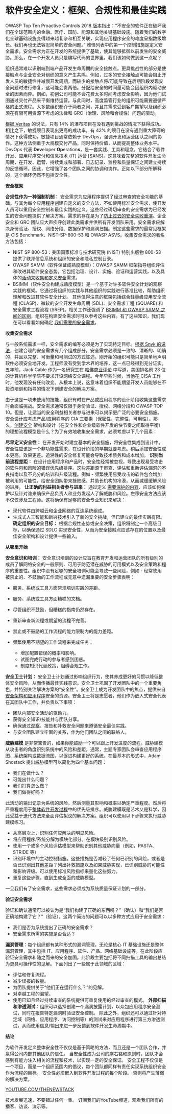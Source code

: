 # 软件安全定义：框架、合规性和最佳实践

OWASP Top Ten Proactive Controls 2018 [版本](https://www.bcit.ca/files/its/pdf/owasp-top-10-proactive-controls.pdf)指出：“不安全的软件正在破坏我们在全球范围内的金融、医疗、国防、能源和其他关键基础设施。随着我们的数字化全球基础设施变得越来越复杂和相互关联，实现应用程序安全的难度呈指数级增长。我们再也无法容忍简单的安全问题。” 难怪列表中的第一个控制措施是定义安全需求。安全需求为正在开发的系统提供了基础，使其能够抵御以前发生的安全威胁。那么，在一个开发人员只是编写代码的世界里，我们该如何做到这一点呢？

组织通常难以识别端到端产品开发生命周期的安全接触点。更具挑战性的部分是使接触点与企业安全对组织的意义产生共鸣。例如，过多的安全接触点可能会阻止开发人员的敏捷性并减慢开发周期，而较少的接触点将/可能导致在后期阶段发现安全问题时进行修复，这可能会贵两倍。分配给安全的时间量可能会因组织内驱动安全的因素而异。例如，初创公司可能不会花费太多时间考虑安全影响，因为他们试图通过交付产品来平衡维持运营。与此同时，高度监管行业的组织可能需要遵循严格的正式流程。大多数组织都介于两者之间，并且其需求受到客户期望以及组织必须在有限可用资源下考虑的法律和 GRC（治理、风险和合规性）问题的驱动。

[根据 Veritas](https://www.synopsys.com/blogs/software-security/software-security-requirements.html) 的说法，只有 14% 的瀑布项目在没有遇到挑战的情况下获得成功。相比之下，敏捷项目表现出更高的成功率，有 42% 的项目在没有遇到重大障碍的情况下获得成功。敏捷项目通常依赖于 DevOps，强调开发和运营团队之间的协作。这种方法侧重于大规模交付产品，同时保持价值，从而提高整体业务水平。DevOps 代表 **Dev**eloper **Op**eration**s**，是一套实践、工具和理念，它结合了软件开发、应用程序交付和信息技术 (IT) 运营 [SANS]。这意味着完整的软件开发生命周期，在开发、运营、持续集成和部署、日志记录、监控和质量保证之间建立持续的反馈循环。因此，它增强了各个团队之间的协调和协作。正如以下部分所解释的，这个循环仍然不包括安全性。

**安全框架**

**合规性作为一种强制机制：** 安全需求为应用程序提供了经过审查的安全功能的基础。与其为每个应用程序创建自定义的安全方法，不如使用标准安全需求，使开发人员可以重用安全控制和最佳实践的定义。这些经过确切审查的安全需求为已经发生的安全问题提供了解决方案。需求的存在是为了[防止过去的安全失败重演](https://owasp.org/www-project-proactive-controls/v3/en/c1-security-requirements)。企业安全和 GRC 团队应大声疾呼创建此类需求并供所有开发团队采用。安全需求应解决身份验证、授权、网络分段、数据保护和漏洞扫描。制定这些需求的最常见框架是 CIS Benchmark、NIST-SP-800-53 和 OWASP ASVS。收集安全需求的著名方法包括：

*   NIST SP 800-53：美国国家标准与技术研究院 (NIST) 特别出版物 800-53 提供了联邦信息系统和组织的安全和隐私控制目录。
*   OWASP SAMM（软件保证成熟度模型）：OWASP SAMM 框架指导组织评估和改进其软件安全态势。它包括治理、设计、实施、验证和运营实践，以及具体的[活动来收集和定义安全](https://thenewstack.io/how-attackers-move-from-azure-active-directory-to-on-prem-ad/)需求。
*   BSIMM（软件安全构建成熟度模型）是一个基于对许多软件安全计划的观察实践的框架。它通过将组织的实践与其他组织的实践进行基准比较，帮助组织理解和改进其软件安全计划。
其他值得注意的框架包括综合轻量级应用安全流程 (CLASP)、微软的安全开发生命周期 (SDL)、安全需求工程 (SQUARE) 和安全需求工程流程 (SREP)。相关工作还强调了 [BSIMM 和 OWASP SAMM 之间的区别](https://owaspsamm.org/blog/2020/10/29/comparing-bsimm-and-samm/)，组织在构建安全需求时可以参考这些内容。有了这些知识，我们现在可以看看如何确定 [我们需要的安全需求](https://thenewstack.io/open-source-needs-maintainers-but-how-can-they-get-paid/)。

**收集安全需求**

与一般系统需求一样，安全需求的编写必须是为了实现特定目标。[根据 Snyk 的说法](https://www.wiley.com/en-us/Threat+Modeling%3A+Designing+for+Security-p-9781118809990)，创建合理的安全需求有几个组成部分。安全需求必须是一致的、清晰的、明确的，并且以完整、可衡量和可测试的方式陈述。刚开始的组织可能只是简单地声明软件必须安全地开发。工程师没有受到学术界的培养，这一点已经得到充分证实。五年前，Jack Cable 作为一名研究生在 [哈佛商业评论](https://hbr.org/2019/08/every-computer-science-degree-should-require-a-course-in-cybersecurity) 中写道，美国排名前 23 位的计算机科学学院不要求开设网络安全课程。今年早些时候，当他在 CISA 工作时，他发现没有任何改变。从根本上说，这意味着组织不能期望开发人员能够在不投资培训和指导的情况下创建安全的解决方案。

由于这是一项未使用的技能，组织有时在产品或应用程序的设计阶段收集这些需求时会面临挑战。安全需求通常仅限于身份验证、授权、网络分段和 OWASP TOP 10。但是，让适当的安全利益相关者参与进来可以揭示更广泛的必要安全措施。安全设计应考虑产品/应用程序的 CIA 三要素（保密性、完整性、可用性）。那么，[创建安全](https://thenewstack.io/create-a-secure-ftp-server-with-linux-and-ssh/) 架构和设计（在安全性和企业级软件开发的快节奏之间取得平衡）的理想流程模型是什么？为了有效地收集安全需求，必须考虑以下几个因素：

**尽早定义安全性：** 在开发开始时建立基本的安全措施，将安全性集成到设计中。安全性应该是一个非功能性需求，在设计阶段的早期就要考虑。稍后添加安全性成本更高，效果更差。追溯性的安全修复可能会导致技术债务和成本增加。
**识别当前流程差距：** 在设计应用程序和产品时，安全性经常被忽视，导致出现易受攻击的软件包和风险的错误优先级排序。这些差距源于审查、评估和重新评估漏洞的不良指南以及不充分的培训和升级流程。例如 - 频繁使用易受攻击的软件包会增加被利用的可能性，给安全团队带来挫败感，并助长机构的冷漠，从而减缓缓解风险的进展。
**让正确的利益相关者参与进来：** 通过定义 [需要保护的内容](https://thenewstack.io/interconnect-security-risks-to-protect-your-kubernetes-environment/)、应该如何保护以及针对谁来确保产品负责人和业务发起人了解威胁和风险。左移安全方法应该不仅仅涉及工程师。这将确保有足够的安全专业知识来解决：
- 现代软件由跨越云和企业网络的互连系统组成。
- 生成式人工智能和新兴技术引入了新的安全挑战，但已建立的最佳实践有限。
**确定组织的安全目标：** 根据合规性态势或安全决策，组织将制定一个高级目标，以确保通过 SDLC 实现安全性，从而为安全接触点应该存在的位置以及最佳安全架构和设计提供一些输入。

**从哪里开始**

**安全意识和培训：** 安全意识培训的设计应旨在教育开发和运营团队的所有级别的成员了解网络安全的一般原则、可用于防范潜在威胁的可用模式以及安全策略和程序的重要性。组织中没有足够的安全培训可能会导致一些风险，例如 - 经常使用被禁止的、不鼓励的工作流程或无意中遗漏重要的安全步骤表明：
- 服务、系统或工具方面常规培训实践的差距。
- 服务、系统或工具方面糟糕的文档。
- 尽管组织不鼓励，但糟糕的指南仍然存在。
- 重新审查新流程或期望的流程不完善。
- 禁止或不鼓励的工作流程的能力限制内的能力差距。
- 频繁使用不期望的工作流程来完成任务：

  - 增加配置错误的概率和影响。
  - 试图完成行动的参与者感到困惑。
  - 制度知识代替政策，阻碍合规工作。

**安全卫士计划：** 安全卫士计划通过影响组织行为，使其养成更好的习惯以降低整体安全风险，从而传播最佳实践意识。安全卫士巩固了开发团队中的一个重要角色，并特别关注解决方案的“安全性”。安全卫士成为开发团队中的焦点，提供来自[安全架构和应用程序](https://thenewstack.io/application-delivery-controllers-a-key-to-app-modernization/)安全的资源。安全卫士将是志愿者，他们作为嵌入式安全代表在其团队中工作，并负责以下事项：

- 团队内部安全活动的驱动力。
- 获得安全知识/技能并与团队分享。
- 确保通过[观察](https://thenewstack.io/best-practices-for-monitoring-network-conditions-in-mobile/)、报告和补救安全问题来遵循安全最佳实践。
- 与安全团队建立牢固的关系，作为他们团队之间的联络人。

**威胁建模** 是非常宝贵的，如果你能鼓励一个可以跟上开发进度的流程。威胁建模从攻击者的角度识别系统中的风险和差距。通常，主题专家团队会审查应用程序图、系统架构或数据流图，以促进构建更好的系统。在最基本的形式中，Adam Shostack 提出威胁模型可以简化为四个基本问题：

- 我们在做什么？
- 可能出什么问题？
- 我们打算怎么做？
- 我们做得好吗？

此活动的输出记录为系统的风险。然后测量其影响和概率以确定严重程度。然后将严重程度用于[整体软件开发过程](https://owasp.org/www-project-threat-model/)中的优先级排序。威胁建模既是艺术又是科学，因此受益于迭代方法来全面评估拟议的解决方案。组织可以使用以下步骤来执行威胁建模练习。

- 从高层次上，识别任何应解决的明显风险。
- 将应用程序/系统分解为模块化部分。在模块级别识别风险。
- 使用一个或多个风险评估模型来帮助识别其他威胁向量（例如，PASTA、STRIDE 等）
- 识别环境中的主动控制措施。这些措施是否减轻了任何已识别的风险，或者是否已识别出其他差距？列出补救措施以及如果威胁实现，已识别威胁的可能性和影响评级。可以使用标准风险指标来量化这些努力。
- 重复这些步骤，直到生成全面的威胁模型。

一旦我们有了安全需求，这些需求必须成为系统质量保证计划的一部分。

**验证安全需求**

验证和确认通常可以被认为是“我们构建了正确的东西吗？”（确认）和“我们是否正确地构建了它？”（验证）。这两个简洁的问题可以以多种方式应用于安全需求：

- 我们是否为系统提出了正确的安全需求？
- 安全需求所需的实施是否合适？

**漏洞管理**：每个组织都有某种形式的漏洞管理，无论是核心 IT 基础设施还是整体漏洞管理，其中包括 IT、应用程序、软件、产品、网络基础设施等。在此阶段应验证安全需求和随之而来的安全加固。此阶段主要包括将不同扫描工具的输出总结为更具可操作性的见解。下面列出了一些属于此领域的区域：

- 评估和修复流程。
- 减少误报的数量。
- 为团队提供关于“他们正在运行什么？”的见解。
- 对卓越工程的渴望。
- 使用已知且经过持续审查的系统提供可重复使用的经过审查的模式。
**外部扫描和渗透测试**：组织可以选择创建一个漏洞披露计划，以众包应用程序安全测试，同时在报告特定漏洞时验证安全控制。 除此之外，组织还可以通过针对特定域（网络、应用程序、访问控制等）的测试来对应用程序进行第三方渗透测试，从而使用信息/输出来进一步反馈到软件开发生命周期中。

**结论**

为软件开发定义整体安全性不仅仅是基于策略的方法，而且还是一个团队合作，并赢得公司内部其他团队的信任。 当安全性成为公司的座右铭和原则时，团队才会感到有能力注入相关的流程和技术，以实现一定的安全保证。 安全工程不仅仅是一个项目，而是一个组织范围内的倡议，每个团队都同样有责任实现系统组织安全作为流程的目标。 安全性必须嵌入到软件开发过程的每个阶段。 否则将产生薄弱的解决方案。

[YOUTUBE.COM/THENEWSTACK](https://youtube.com/thenewstack?sub_confirmation=1)

技术发展迅速，不要错过任何一集。 订阅我们的YouTube频道，观看我们所有的播客、访谈、演示等。